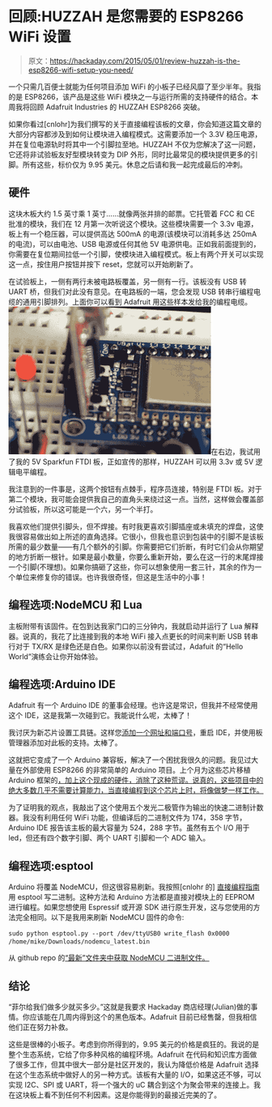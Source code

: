 # 回顾:HUZZAH 是您需要的 ESP8266 WiFi 设置

> 原文：<https://hackaday.com/2015/05/01/review-huzzah-is-the-esp8266-wifi-setup-you-need/>

一个只需几百便士就能为任何项目添加 WiFi 的小板子已经风靡了至少半年。我指的是 ESP8266，该产品是这些 WiFi 模块之一与运行所需的支持硬件的结合。本周我将回顾 Adafruit Industries 的 HUZZAH ESP8266 突破。

如果你看过[cnlohr]为我们撰写的关于直接编程该板的文章，你会知道这篇文章的大部分内容都涉及到如何让模块进入编程模式。这需要添加一个 3.3V 稳压电源，并在复位电源轨时将其中一个引脚拉至地。HUZZAH 不仅为您解决了这一问题，它还将非试验板友好型模块转变为 DIP 外形，同时比最常见的模块提供更多的引脚。所有这些，标价仅为 9.95 美元。休息之后请和我一起完成最后的冲刺。

## 硬件

这块木板大约 1.5 英寸乘 1 英寸……就像两张并排的邮票。它托管着 FCC 和 CE 批准的模块，我们在 12 月第一次听说这个模块。这些模块需要一个 3.3v 电源，板上有一个稳压器，可以提供高达 500mA 的电源(该模块可以消耗多达 250mA 的电流)，可以由电池、USB 电源或任何其他 5V 电源供电。正如我前面提到的，你需要在复位期间拉低一个引脚，使模块进入编程模式。板上有两个开关可以实现这一点，按住用户按钮并按下 reset，您就可以开始刷新了。

在试验板上，一侧有两行未被电路板覆盖，另一侧有一行。该板没有 USB 转 UART 桥，但我们对此没有意见。在电路板的一端，您会发现 USB 转串行编程电缆的通用引脚排列。上面你可以看到 Adafruit 用这些样本发给我的编程电缆。![huzzah-esp8266-ftdi-cable](img/7c655dc98f1a273bd4bc85ffa231c0ae.png)在右边，我试用了我的 5V Sparkfun FTDI 板，正如宣传的那样，HUZZAH 可以用 3.3v 或 5V 逻辑电平编程。

我注意到的一件事是，这两个按钮有点棘手，程序员连接，特别是 FTDI 板。对于第二个模块，我可能会提供我自己的直角头来绕过这一点。当然，这样做会覆盖部分试验板，所以这可能是一个六，另一个半打。

我喜欢他们提供引脚头，但不焊接。有时我更喜欢引脚插座或未填充的焊盘，这使我很容易做出如上所述的直角选择。它很小，但我也意识到包装中的引脚不是该板所需的最少数量——有几个额外的引脚。你需要把它们折断，有时它们会从你期望的地方折断一根针。如果是最小数量，你要么重新开始，要么在这一行的末尾焊接一个引脚(不理想)。如果你搞砸了这些，你可以想象使用一套三针，其余的作为一个单位来修复你的错误。也许我很奇怪，但这是生活中的小事！

## 编程选项:NodeMCU 和 Lua

主板附带有该固件。在包到达我家门口的三分钟内，我就启动并运行了 Lua 解释器。说真的，我花了比连接到我的本地 WiFi 接入点更长的时间来判断 USB 转串行对于 TX/RX 是绿色还是白色。如果你以前没有尝试过，Adafuit 的“Hello World”演练会让你开始体验。

## 编程选项:Arduino IDE

Adafruit 有一个 Arduino IDE 的董事会经理。也许这是常识，但我并不经常使用这个 IDE，这是我第一次碰到它。我能说什么呢，太棒了！

我讨厌为新芯片设置工具链。这样您[添加一个网址和端口号](https://learn.adafruit.com/adding-custom-boards-to-the-arduino-v1-6-board-manager/adding-the-proxy)，重启 IDE，并使用板管理器添加对此板的支持。太棒了。

这就把它变成了一个 Arduino 兼容板，解决了一个困扰我很久的问题。我见过大量在外部使用 ESP8266 的非常简单的 Arduino 项目。上个月为这些芯片移植 Arduino 框架的[，加上这个现成的硬件，消除了这种荒谬。说真的，这些项目中的绝大多数几乎不需要计算能力，当直接编程到这个芯片上时，将像做梦一样工作。](http://hackaday.com/2015/03/28/arduino-ide-support-for-the-esp8266/)

为了证明我的观点，我敲出了这个使用五个发光二极管作为输出的快速二进制计数器。我没有利用任何 WiFi 功能，但编译后的二进制文件为 174，358 字节，Arduino IDE 报告该主板的最大容量为 524，288 字节。虽然有五个 I/O 用于 led，但还有四个数字引脚、两个 UART 引脚和一个 ADC 输入。

## 编程选项:esptool

Arduino 将覆盖 NodeMCU，但这很容易刷新。我按照[cnlohr 的] [直接编程指南](http://hackaday.com/2015/03/18/how-to-directly-program-an-inexpensive-esp8266-wifi-module/)用 esptool 写二进制。这种方法和 Arduino 方法都是直接对模块上的 EEPROM 进行编程。如果您想使用 Espressif 或开源 SDK 进行原生开发，这与您使用的方法完全相同。以下是我用来刷新 NodeMCU 固件的命令:

```
sudo python esptool.py --port /dev/ttyUSB0 write_flash 0x0000 /home/mike/Downloads/nodemcu_latest.bin
```

从 github repo 的[“最新”文件夹中获取 NodeMCU 二进制文件。](https://github.com/nodemcu/nodemcu-firmware/tree/master/pre_build/latest)

## 结论

“菲尔给我们做多少就买多少。”这就是我要求 Hackaday 商店经理(Julian)做的事情。你应该能在几周内得到这个的黑色版本。Adafruit 目前已经售罄，但我相信他们正在努力补救。

这些是很棒的小板子。考虑到你所得到的，9.95 美元的价格是疯狂的。我说的是整个生态系统，它给了你多种风格的编程环境。Adafruit 在代码和知识库方面做了很多工作，但其中很大一部分是社区开发的，我认为降低价格是 Adafruit 选择在这个生态系统中做好人的另一种方式。该板有大量的 I/O，如果这还不够，可以实现 I2C、SPI 或 UART，将一个强大的 uC 耦合到这个为聚会带来的连接上。我在这块板上看不到任何不利因素。这是你能得到的最接近完美的了。